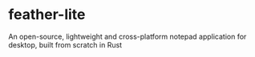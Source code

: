 # feather-lite
An open-source, lightweight and cross-platform notepad application for desktop, built from scratch in Rust
